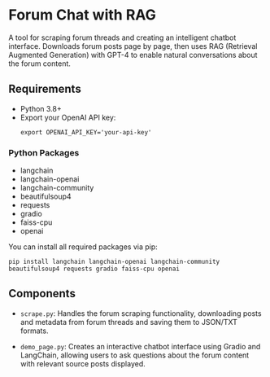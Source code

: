 # Forum Chat with RAG

A tool for scraping forum threads and creating an intelligent chatbot interface. Downloads forum posts page by page, then uses RAG (Retrieval Augmented Generation) with GPT-4 to enable natural conversations about the forum content.

## Requirements

- Python 3.8+
- Export your OpenAI API key:
    ```
    export OPENAI_API_KEY='your-api-key'
    ```

### Python Packages
- langchain
- langchain-openai 
- langchain-community
- beautifulsoup4
- requests
- gradio
- faiss-cpu
- openai

You can install all required packages via pip:
```
pip install langchain langchain-openai langchain-community beautifulsoup4 requests gradio faiss-cpu openai
```


## Components

- `scrape.py`: Handles the forum scraping functionality, downloading posts and metadata from forum threads and saving them to JSON/TXT formats.

- `demo_page.py`: Creates an interactive chatbot interface using Gradio and LangChain, allowing users to ask questions about the forum content with relevant source posts displayed.